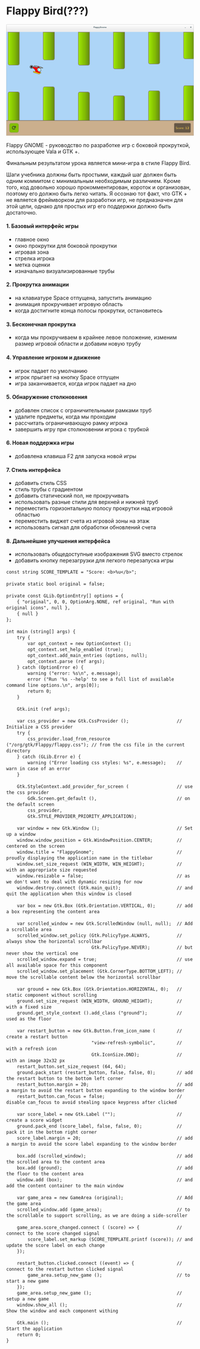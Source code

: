 # Flappy Bird\(???\)

![](../../.gitbook/assets/image.png)

Flappy GNOME - руководство по разработке игр с боковой прокруткой, использующее Vala и GTK +.

Финальным результатом урока является мини-игра в стиле Flappy Bird.

Шаги учебника должны быть простыми, каждый шаг должен быть одним коммитом с минимальным необходимым различием. Кроме того, код довольно хорошо прокомментирован, короток и организован, поэтому его должно быть легко читать. Я осознаю тот факт, что GTK + не является фреймворком для разработки игр, не предназначен для этой цели, однако для простых игр его поддержки должно быть достаточно.



#### 1. Базовый интерфейс игры

* главное окно
* окно прокрутки для боковой прокрутки
* игровая зона
* стрелка игрока
* метка оценки
* изначально визуализированные трубы

####  2. Прокрутка анимации

* на клавиатуре Space отпущена, запустить анимацию
* анимация прокручивает игровую область
* когда достигните конца полосы прокрутки, остановитесь

####  3. Бесконечная прокрутка

* когда мы прокручиваем в крайнее левое положение, изменим размер игровой области и добавим новую трубу

####  4. Управление игроком и движение

* игрок падает по умолчанию
* игрок прыгает на кнопку Space отпущен
* игра заканчивается, когда игрок падает на дно

####  5. Обнаружение столкновения

* добавлен список с ограничительными рамками труб
* удалите предметы, когда мы проходим
* рассчитать ограничивающую рамку игрока
* завершить игру при столкновении игрока с трубкой

####  6. Новая поддержка игры

* добавлена ​​клавиша F2 для запуска новой игры

####  7. Стиль интерфейса

* добавить стиль CSS
* стиль трубы с градиентом
* добавить статический пол, не прокручивать
* использовать разные стили для верхней и нижней труб
* переместить горизонтальную полосу прокрутки над игровой областью
* переместить виджет счета из игровой зоны на этаж
* использовать сигнал для обработки обновлений счета

####  8. Дальнейшие улучшения интерфейса

* использовать общедоступные изображения SVG вместо стрелок
* добавить кнопку перезагрузки для легкого перезапуска игры

```text
const string SCORE_TEMPLATE = "Score: <b>%u</b>";

private static bool original = false;

private const GLib.OptionEntry[] options = {
    { "original", 0, 0, OptionArg.NONE, ref original, "Run with original icons", null },
    { null }
};

int main (string[] args) {
    try {
        var opt_context = new OptionContext ();
        opt_context.set_help_enabled (true);
        opt_context.add_main_entries (options, null);
        opt_context.parse (ref args);
    } catch (OptionError e) {
        warning ("error: %s\n", e.message);
        error ("Run '%s --help' to see a full list of available command line options.\n", args[0]);
        return 0;
    }

    Gtk.init (ref args);

    var css_provider = new Gtk.CssProvider ();                  // Initialize a CSS provider
    try {
        css_provider.load_from_resource ("/org/gtk/Flappy/flappy.css"); // from the css file in the current directory
    } catch (GLib.Error e) {
        warning ("Error loading css styles: %s", e.message);    // warn in case of an error
    }

    Gtk.StyleContext.add_provider_for_screen (                  // use the css provider
        Gdk.Screen.get_default (),                              // on the default screen
        css_provider,
        Gtk.STYLE_PROVIDER_PRIORITY_APPLICATION);

    var window = new Gtk.Window ();                             // Set up a window
    window.window_position = Gtk.WindowPosition.CENTER;         // centered on the screen
    window.title = "FlappyGnome";                               // proudly displaying the application name in the titlebar
    window.set_size_request (WIN_WIDTH, WIN_HEIGHT);            // with an appropriate size requested
    window.resizable = false;                                   // as we don't want to deal with dynamic resizing for now
    window.destroy.connect (Gtk.main_quit);                     // and quit the application when this window is closed

    var box = new Gtk.Box (Gtk.Orientation.VERTICAL, 0);        // add a box representing the content area

    var scrolled_window = new Gtk.ScrolledWindow (null, null);  // Add a scrollable area
    scrolled_window.set_policy (Gtk.PolicyType.ALWAYS,          // always show the horizontal scrollbar
                                Gtk.PolicyType.NEVER);          // but never show the vertical one
    scrolled_window.expand = true;                              // use all available space for this component
    scrolled_window.set_placement (Gtk.CornerType.BOTTOM_LEFT); // move the scrollable content below the horizontal scrollbar

    var ground = new Gtk.Box (Gtk.Orientation.HORIZONTAL, 0);   // static component without scrolling
    ground.set_size_request (WIN_WIDTH, GROUND_HEIGHT);         // with a fixed size
    ground.get_style_context ().add_class ("ground");           // used as the floor

    var restart_button = new Gtk.Button.from_icon_name (        // create a restart button
                                "view-refresh-symbolic",        // with a refresh icon
                                Gtk.IconSize.DND);              // with an image 32x32 px
    restart_button.set_size_request (64, 64);
    ground.pack_start (restart_button, false, false, 0);        // add the restart button to the bottom left corner
    restart_button.margin = 20;                                 // add a margin to avoid the restart button expanding to the window border
    restart_button.can_focus = false;                           // disable can_focus to avoid stealing space keypress after clicked

    var score_label = new Gtk.Label ("");                       // create a score widget
    ground.pack_end (score_label, false, false, 0);             // pack it in the bottom right corner
    score_label.margin = 20;                                    // add a margin to avoid the score label expanding to the window border

    box.add (scrolled_window);                                  // add the scrolled area to the content area
    box.add (ground);                                           // add the floor to the content area
    window.add (box);                                           // and add the content container to the main window

    var game_area = new GameArea (original);                    // Add the game area
    scrolled_window.add (game_area);                            // to the scrollable to support scrolling, as we are doing a side-scroller

    game_area.score_changed.connect ( (score) => {              // connect to the score changed signal
        score_label.set_markup (SCORE_TEMPLATE.printf (score)); // and update the score label on each change
    });

    restart_button.clicked.connect ((event) => {                // connect to the restart button clicked signal
        game_area.setup_new_game ();                            // to start a new game
    });
    game_area.setup_new_game ();                                // setup a new game
    window.show_all ();                                         // Show the window and each component withing

    Gtk.main ();                                                // Start the application
    return 0;
}
```

